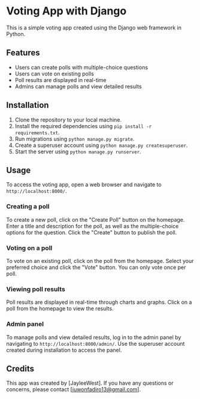# Voting App with Django

This is a simple voting app created using the Django web framework in Python.

## Features

- Users can create polls with multiple-choice questions
- Users can vote on existing polls
- Poll results are displayed in real-time
- Admins can manage polls and view detailed results

## Installation

1. Clone the repository to your local machine.
2. Install the required dependencies using `pip install -r requirements.txt`.
3. Run migrations using `python manage.py migrate`.
4. Create a superuser account using `python manage.py createsuperuser`.
5. Start the server using `python manage.py runserver`.

## Usage

To access the voting app, open a web browser and navigate to `http://localhost:8000/`.

### Creating a poll

To create a new poll, click on the "Create Poll" button on the homepage. Enter a title and description for the poll, as well as the multiple-choice options for the question. Click the "Create" button to publish the poll.

### Voting on a poll

To vote on an existing poll, click on the poll from the homepage. Select your preferred choice and click the "Vote" button. You can only vote once per poll.

### Viewing poll results

Poll results are displayed in real-time through charts and graphs. Click on a poll from the homepage to view the results.

### Admin panel

To manage polls and view detailed results, log in to the admin panel by navigating to `http://localhost:8000/admin/`. Use the superuser account created during installation to access the panel.

## Credits

This app was created by [JayleeWest]. If you have any questions or concerns, please contact [juwonfadiro13@gmail.com].
